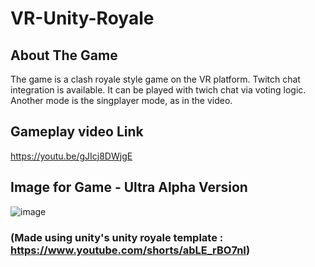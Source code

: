 # VR-Unity-Royale

## About The Game
The game is a clash royale style game on the VR platform. Twitch chat integration is available. It can be played with twich chat via voting logic. Another mode is the singplayer mode, as in the video.

## Gameplay video Link
https://youtu.be/gJIcj8DWjgE

## Image for Game - Ultra Alpha Version
![image](https://user-images.githubusercontent.com/47694762/170802437-69294210-3ae3-47ec-bd5a-c3ec02962515.png)


### (Made using unity's unity royale template : https://www.youtube.com/shorts/abLE_rBO7nI)

